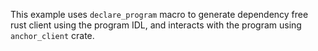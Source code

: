 This example uses `declare_program` macro to generate dependency free rust client using the program IDL, and interacts with the program using `anchor_client` crate.
